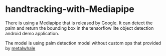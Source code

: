 # handtracking-with-Mediapipe
There is using a Mediapipe that is released by Google. It can detect the palm and return the bounding box in the tensorflow lite object detection android demo application.

The model is using palm detection model without custom ops that provided by [metalwhale](https://github.com/metalwhale/hand_tracking/tree/bc316bef86d6ff5e458b8bfc498aa07e08d245c0)
